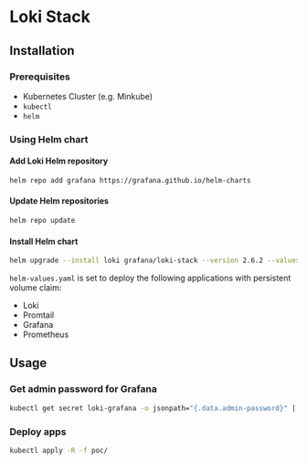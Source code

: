 # Loki Stack

## Installation

### Prerequisites
- Kubernetes Cluster (e.g. Minkube)
- `kubectl`
- `helm`

### Using Helm chart

#### Add Loki Helm repository
```bash
helm repo add grafana https://grafana.github.io/helm-charts
```

#### Update Helm repositories
```bash
helm repo update
```

#### Install Helm chart
```bash
helm upgrade --install loki grafana/loki-stack --version 2.6.2 --values helm-values.yaml
```
`helm-values.yaml` is set to deploy the following applications with persistent volume claim:
- Loki
- Promtail
- Grafana
- Prometheus

## Usage

### Get admin password for Grafana
```bash
kubectl get secret loki-grafana -o jsonpath="{.data.admin-password}" | base64 --decode ; echo
```

### Deploy apps
```bash
kubectl apply -R -f poc/
```
